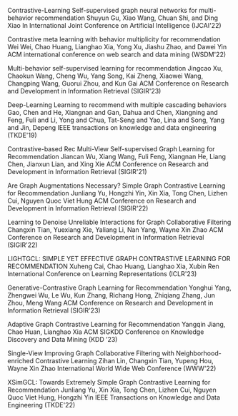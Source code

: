 Contrastive-Learning
Self-supervised graph neural networks for multi-behavior recommendation
Shuyun Gu, Xiao Wang, Chuan Shi, and Ding Xiao
In International Joint Conference on Artificial Intelligence (IJCAI'22)

Contrastive meta learning with behavior multiplicity for recommendation
Wei Wei, Chao Huang, Lianghao Xia, Yong Xu, Jiashu Zhao, and Dawei Yin
ACM international conference on web search and data mining (WSDM'22)

Multi-behavior self-supervised learning for recommendation
Jingcao Xu, Chaokun Wang, Cheng Wu, Yang Song, Kai Zheng, Xiaowei Wang, Changping Wang, Guorui Zhou, and Kun Gai
ACM Conference on Research and Development in Information Retrieval (SIGIR'23)

Deep-Learning
Learning to recommend with multiple cascading behaviors
Gao, Chen and He, Xiangnan and Gan, Dahua and Chen, Xiangning and Feng, Fuli and Li, Yong and Chua, Tat-Seng and Yao, Lina and Song, Yang and Jin, Depeng
IEEE transactions on knowledge and data engineering (TKDE'19)

Contrastive-based Rec
Multi-View
Self-supervised Graph Learning for Recommendation
Jiancan Wu, Xiang Wang, Fuli Feng, Xiangnan He, Liang Chen, Jianxun Lian, and Xing Xie
ACM Conference on Research and Development in Information Retrieval (SIGIR'21)

Are Graph Augmentations Necessary? Simple Graph Contrastive Learning for Recommendation
Junliang Yu, Hongzhi Yin, Xin Xia, Tong Chen, Lizhen Cui, Nguyen Quoc Viet Hung
ACM Conference on Research and Development in Information Retrieval (SIGIR'22)

Learning to Denoise Unreliable Interactions for Graph Collaborative Filtering
Changxin Tian, Yuexiang Xie, Yaliang Li, Nan Yang, Wayne Xin Zhao
ACM Conference on Research and Development in Information Retrieval (SIGIR'22)

LIGHTGCL: SIMPLE YET EFFECTIVE GRAPH CONTRASTIVE LEARNING FOR RECOMMENDATION
Xuheng Cai, Chao Huang, Lianghao Xia, Xubin Ren
International Conference on Learning Representations (ICLR'23)

Generative-Contrastive Graph Learning for Recommendation
Yonghui Yang, Zhengwei Wu, Le Wu, Kun Zhang, Richang Hong, Zhiqiang Zhang, Jun Zhou, Meng Wang
ACM Conference on Research and Development in Information Retrieval (SIGIR'23)

Adaptive Graph Contrastive Learning for Recommendation
Yangqin Jiang, Chao Huan, Lianghao Xia
ACM SIGKDD Conference on Knowledge Discovery and Data Mining (KDD ’23)

Single-View
Improving Graph Collaborative Filtering with Neighborhood-enriched Contrastive Learning
Zihan Lin, Changxin Tian, Yupeng Hou, Wayne Xin Zhao
International World Wide Web Conference (WWW'22)

XSimGCL: Towards Extremely Simple Graph Contrastive Learning for Recommendation
Junliang Yu, Xin Xia, Tong Chen, Lizhen Cui, Nguyen Quoc Viet Hung, Hongzhi Yin
IEEE Transactions on Knowledge and Data Engineering (TKDE'22)
